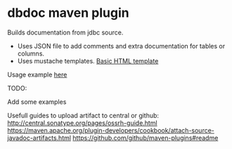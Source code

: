 # dbdoc maven plugin

Builds documentation from jdbc source.

* Uses JSON file to add comments and extra documentation for tables or columns.
* Uses mustache templates. [Basic HTML template](src/main/resources/template-html.mustache)

Usage example [here](src/it/simple-it/pom.xml)

TODO:

Add some examples

Usefull guides to upload artifact to central or github:
http://central.sonatype.org/pages/ossrh-guide.html
https://maven.apache.org/plugin-developers/cookbook/attach-source-javadoc-artifacts.html
https://github.com/github/maven-plugins#readme
